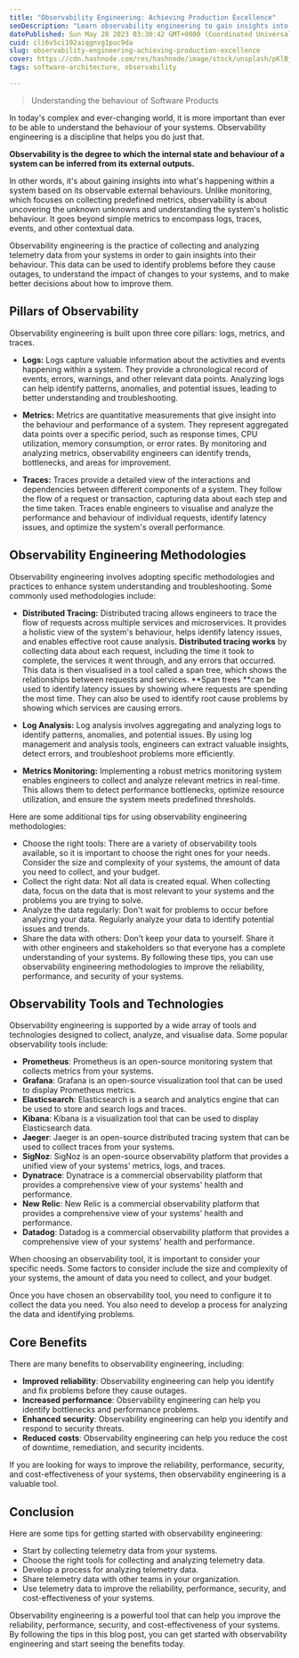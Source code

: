 ```yaml
---
title: "Observability Engineering: Achieving Production Excellence"
seoDescription: "Learn observability engineering to gain insights into software behavior, enhance system reliability, performance, and security with logs, metrics, and..."
datePublished: Sun May 28 2023 03:30:42 GMT+0000 (Coordinated Universal Time)
cuid: cli6v5ci102aiqgnvg1puc9da
slug: observability-engineering-achieving-production-excellence
cover: https://cdn.hashnode.com/res/hashnode/image/stock/unsplash/pKlBjhV1USY/upload/5180a3077eae36d3dac96a98ab942553.jpeg
tags: software-architecture, observability

---
```


> Understanding the behaviour of Software Products

In today's complex and ever-changing world, it is more important than ever to be able to understand the behaviour of your systems. Observability engineering is a discipline that helps you do just that.

**Observability is the degree to which the internal state and behaviour of a system can be inferred from its external outputs.** 

In other words, it's about gaining insights into what's happening within a system based on its observable external behaviours. Unlike monitoring, which focuses on collecting predefined metrics, observability is about uncovering the unknown unknowns and understanding the system's holistic behaviour. It goes beyond simple metrics to encompass logs, traces, events, and other contextual data.

Observability engineering is the practice of collecting and analyzing telemetry data from your systems in order to gain insights into their behaviour. This data can be used to identify problems before they cause outages, to understand the impact of changes to your systems, and to make better decisions about how to improve them.

## Pillars of Observability

Observability engineering is built upon three core pillars: logs, metrics, and traces.

- **Logs:** Logs capture valuable information about the activities and events happening within a system. They provide a chronological record of events, errors, warnings, and other relevant data points. Analyzing logs can help identify patterns, anomalies, and potential issues, leading to better understanding and troubleshooting.

- **Metrics:** Metrics are quantitative measurements that give insight into the behaviour and performance of a system. They represent aggregated data points over a specific period, such as response times, CPU utilization, memory consumption, or error rates. By monitoring and analyzing metrics, observability engineers can identify trends, bottlenecks, and areas for improvement.

- **Traces:** Traces provide a detailed view of the interactions and dependencies between different components of a system. They follow the flow of a request or transaction, capturing data about each step and the time taken. Traces enable engineers to visualise and analyze the performance and behaviour of individual requests, identify latency issues, and optimize the system's overall performance. 

## Observability Engineering Methodologies

Observability engineering involves adopting specific methodologies and practices to enhance system understanding and troubleshooting. Some commonly used methodologies include:

- **Distributed Tracing:** Distributed tracing allows engineers to trace the flow of requests across multiple services and microservices. It provides a holistic view of the system's behaviour, helps identify latency issues, and enables effective root cause analysis. **Distributed tracing works** by collecting data about each request, including the time it took to complete, the services it went through, and any errors that occurred. This data is then visualised in a tool called a span tree, which shows the relationships between requests and services. **Span trees **can be used to identify latency issues by showing where requests are spending the most time. They can also be used to identify root cause problems by showing which services are causing errors.
- **Log Analysis:** Log analysis involves aggregating and analyzing logs to identify patterns, anomalies, and potential issues. By using log management and analysis tools, engineers can extract valuable insights, detect errors, and troubleshoot problems more efficiently.

- **Metrics Monitoring:** Implementing a robust metrics monitoring system enables engineers to collect and analyze relevant metrics in real-time. This allows them to detect performance bottlenecks, optimize resource utilization, and ensure the system meets predefined thresholds.

Here are some additional tips for using observability engineering methodologies:

- Choose the right tools: There are a variety of observability tools available, so it is important to choose the right ones for your needs. Consider the size and complexity of your systems, the amount of data you need to collect, and your budget.
- Collect the right data: Not all data is created equal. When collecting data, focus on the data that is most relevant to your systems and the problems you are trying to solve.
- Analyze the data regularly: Don't wait for problems to occur before analyzing your data. Regularly analyze your data to identify potential issues and trends.
- Share the data with others: Don't keep your data to yourself. Share it with other engineers and stakeholders so that everyone has a complete understanding of your systems.
By following these tips, you can use observability engineering methodologies to improve the reliability, performance, and security of your systems.

## Observability Tools and Technologies

Observability engineering is supported by a wide array of tools and technologies designed to collect, analyze, and visualise data. Some popular observability tools include:

- **Prometheus**: Prometheus is an open-source monitoring system that collects metrics from your systems.
- **Grafana**: Grafana is an open-source visualization tool that can be used to display Prometheus metrics.
- **Elasticsearch**: Elasticsearch is a search and analytics engine that can be used to store and search logs and traces.
- **Kibana**: Kibana is a visualization tool that can be used to display Elasticsearch data.
- **Jaeger**: Jaeger is an open-source distributed tracing system that can be used to collect traces from your systems.
- **SigNoz**: SigNoz is an open-source observability platform that provides a unified view of your systems' metrics, logs, and traces.
- **Dynatrace**: Dynatrace is a commercial observability platform that provides a comprehensive view of your systems' health and performance.
- **New** **Relic**: New Relic is a commercial observability platform that provides a comprehensive view of your systems' health and performance.
- **Datadog**: Datadog is a commercial observability platform that provides a comprehensive view of your systems' health and performance.

When choosing an observability tool, it is important to consider your specific needs. Some factors to consider include the size and complexity of your systems, the amount of data you need to collect, and your budget.

Once you have chosen an observability tool, you need to configure it to collect the data you need. You also need to develop a process for analyzing the data and identifying problems.

## Core Benefits

There are many benefits to observability engineering, including:

- **Improved** **reliability**: Observability engineering can help you identify and fix problems before they cause outages.
- **Increased** **performance**: Observability engineering can help you identify bottlenecks and performance problems.
- **Enhanced** **security**: Observability engineering can help you identify and respond to security threats.
- **Reduced** **costs**: Observability engineering can help you reduce the cost of downtime, remediation, and security incidents.

If you are looking for ways to improve the reliability, performance, security, and cost-effectiveness of your systems, then observability engineering is a valuable tool.

## Conclusion

Here are some tips for getting started with observability engineering:

- Start by collecting telemetry data from your systems.
- Choose the right tools for collecting and analyzing telemetry data.
- Develop a process for analyzing telemetry data.
- Share telemetry data with other teams in your organization.
- Use telemetry data to improve the reliability, performance, security, and cost-effectiveness of your systems.

Observability engineering is a powerful tool that can help you improve the reliability, performance, security, and cost-effectiveness of your systems. By following the tips in this blog post, you can get started with observability engineering and start seeing the benefits today.

